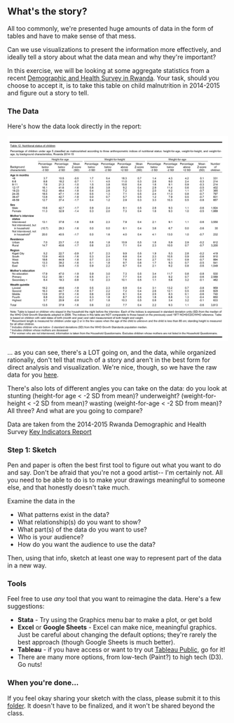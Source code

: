 ## What's the story?
All too commonly, we're presented huge amounts of data in the form of tables and have to make sense of that mess.

Can we use visualizations to present the information more effectively, and ideally tell a story about what the data mean and why they're important?

In this exercise, we will be looking at some aggregate statistics from a recent [Demographic and Health Survey in Rwanda](http://dhsprogram.com/pubs/pdf/PR65/PR65.pdf).  Your task, should you choose to accept it, is to take this table on child malnutrition in 2014-2015 and figure out a story to tell.

### The Data
Here's how the data look directly in the report:

![DHS Rwanda Stunting](/Day4/Data/RwandaDHS_2014-2015-34.png)


... as you can see, there's a LOT going on, and the data, while organized rationally, don't tell that much of a story and aren't in the best form for direct analysis and visualization. We're nice, though, so we have the raw data for you [here](https://github.com/GeoCenter/StataTraining/raw/master/Day4/Data/dhs_data_rwanda.xls).

There's also lots of different angles you can take on the data: do you look at stunting (height-for age < -2 SD from mean)?  underweight? (weight-for-height < -2 SD from mean)? wasting (weight-for-age < -2 SD from mean)?  All three?  And what are you going to compare?

Data are taken from the 2014-2015 Rwanda Demographic and Health Survey [Key Indicators Report](http://dhsprogram.com/pubs/pdf/PR65/PR65.pdf)

### Step 1: Sketch
Pen and paper is often the best first tool to figure out what you want to do and say.  Don't be afraid that you're not a good artist-- I'm certainly not. All you need to be able to do is to make your drawings meaningful to someone else, and that honestly doesn't take much.

Examine the data in the 
* What patterns exist in the data?
* What relationship(s) do you want to show?
* What part(s) of the data do you want to use?
* Who is your audience?
* How do you want the audience to use the data?

Then, using that info, sketch at least one way to represent part of the data in a new way.




### Tools
Feel free to use *any* tool that you want to reimagine the data.  Here's a few suggestions:
 
* **Stata** - Try using the Graphics menu bar to make a plot, or get bold
* **Excel** or **Google Sheets** - Excel can make nice, meaningful graphics.  Just be careful about changing the default options; they're rarely the best approach (though Google Sheets is much better).
* **Tableau** - if you have access or want to try out [Tableau Public](https://public.tableau.com/s/), go for it!
* There are many more options, from low-tech (Paint?) to high tech (D3). Go nuts!

### When you're done...
If you feel okay sharing your sketch with the class, please submit it to this [folder](https://drive.google.com/drive/u/0/folders/0B0feBm9JeWrZT1F3eWMxZzB0S3c). It doesn't have to be finalized, and it won't be shared beyond the class.
